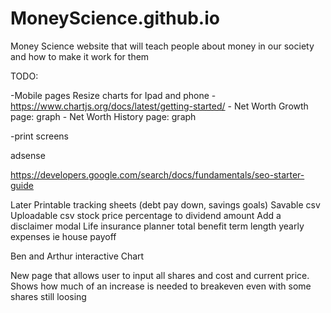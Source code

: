 # MoneyScience.github.io
Money Science website that will teach people about money in our society and how to make it work for them


TODO:

-Mobile pages
    Resize charts for Ipad and phone - https://www.chartjs.org/docs/latest/getting-started/
    - Net Worth Growth page: graph
    - Net Worth History page: graph

-print screens



adsense

https://developers.google.com/search/docs/fundamentals/seo-starter-guide

Later
Printable tracking sheets (debt pay down, savings goals)
Savable csv
Uploadable csv
stock price percentage to dividend amount
Add a disclaimer modal
Life insurance planner
    total benefit
    term length
    yearly expenses ie house payoff
    
Ben and Arthur interactive Chart


New page that allows user to input all shares and cost and current price. Shows how much of an increase is needed to breakeven even with some shares still loosing
